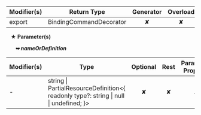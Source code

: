 | Modifier(s)                            | Return Type                    | Generator                        | Overload                         | Implementation                        |
|----------------------------------------|--------------------------------|:--------------------------------:|:--------------------------------:|:-------------------------------------:|
| export | BindingCommandDecorator | ✘ | ✘  | ✔ |

&nbsp;&nbsp; **&#9733; Parameter(s)**

&nbsp;&nbsp;&nbsp;&nbsp;&nbsp; _**&#10149; nameOrDefinition**_

| Modifier(s)                              | Type                        | Optional                           | Rest                          | Parameter Property                          |
|------------------------------------------|-----------------------------|:----------------------------------:|:-----------------------------:|:-------------------------------------------:|
| - | string &#124; PartialResourceDefinition&lt;{ readonly type?: string &#124; null &#124; undefined; }&gt; | ✘  | ✘ | ✘ |